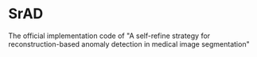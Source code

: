 # SrAD
The official implementation code of "A self-refine strategy for reconstruction-based anomaly detection in medical image segmentation"
